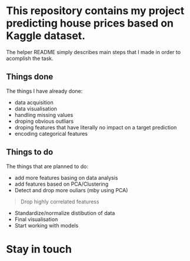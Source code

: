 # This repository contains my project predicting house prices based on Kaggle dataset.
The helper README simply describes main steps that I made in order to acomplish the task.
## Things done
The things I have already done:
- data acquisition
- data visualisation
- handling missing values
- droping obvious outliars
- droping features that have literally no impact on a target prediction
- encoding categorical features
## Things to do
The things that are planned to do:
- add more features basing on data analysis
- add features based on PCA/Clustering
- Detect and drop more ouliars (mby using PCA)
> Drop highly correlated featuress
- Standardize/normalize distibution of data
- Final visualisation
- Start working with models
# Stay in touch
